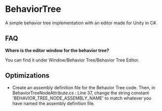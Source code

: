 # BehaviorTree
A simple behavior tree implementation with an editor made for Unity in C#.

## FAQ
**Where is the editor window for the behavior tree?**
  
  You can find it under Window/Behavior Tree/Behavior Tree Editor.

## Optimizations
* Create an assembly definition file for the Behavior Tree code. Then, in BehaviorTreeNodeAttribute.cs : Line 37, change the string constant 'BEHAVIOR_TREE_NODE_ASSEMBLY_NAME' to match whatever you have named the assembly definition file.
